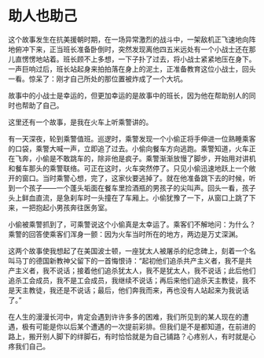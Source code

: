 # 助人也助己

这个故事发生在抗美援朝时期，在一场异常激烈的战斗中，一架敌机正飞速地向阵地俯冲下来，正当班长准备卧倒时，突然发现离他四五米远处有一个小战士还在那儿直愣愣地站着。班长顾不上多想，一下子扑了过去，将小战士紧紧地压在身下。一声巨响过后，班长站起身来拍拍落在身上的泥土，正准备教育这位小战士，回头一看。惊呆了：刚才自己所处的那位置被炸成了一个大坑。 

故事中的小战士是幸运的，但更加幸运的是故事中的班长，因为他在帮助别人的同时也帮助了自己。 

这里还有一个故事，是我在火车上听乘警讲的。 

有一天深夜，轮到乘警值班。巡逻时，乘警发现一个小偷正将手伸进一位熟睡乘客的口袋，乘警大喊一声，立即追了过去。小偷向餐车方向逃跑。乘警知道，火车正在飞奔，小偷是不敢跳车的，除非他是疯子。乘警渐渐放慢了脚步，开始用对讲机和餐车那头的乘警联络。可正在这时，火车突然停了。只见小偷迅速地跃上一个敞开的窗口。当时乘警心想，完了，这家伙要逃掉了。就在他准备跳下去的时候，听到一个孩子——一个蓬头垢面在餐车里捡酒瓶的男孩子的尖叫声。回头一看，孩子头上鲜血直流，是急刹车时一头撞在了车厢上。小偷犹豫了一下，从窗口上跳了下来，一把抱起小男孩奔往医务室。 

小偷被乘警抓到了，可乘警说这个小偷真是太幸运了。乘客们不解地问：为什么？乘警的回答使乘客们浑身一颤：因为火车当时所在的地方，两边是万丈深渊。 

这两个故事使我想起了在美国波士顿，一座犹太人被屠杀的纪念碑上，刻着一个名叫马丁的德国新教神父留下的一首悔恨诗：“起初他们追杀共产主义者，我不是共产主义者，我不说话；接着他们追杀犹太人，我不是犹太人，我不说话；此后他们追杀工会成员，我不是工会成员，我继续不说话；再后来他们追杀天主教徒，我不是天主教徒，我还是不说话；最后，他们奔我而来，再也没有人站起来为我说话了。” 

在人生的漫漫长河中，肯定会遇到许许多多的困难，我们所见到的某人现在的遭遇，极有可能是你以后某个遭遇的一次提前彩排。但我们是不是都知道，在前进的路上，搬开别人脚下的绊脚石，有时恰恰就是为自己铺路？心疼别人，有时就是心疼我们自己。
 